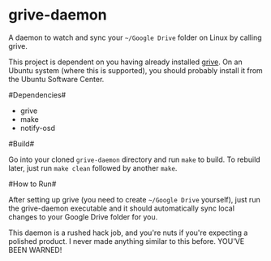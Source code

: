 grive-daemon
============

A daemon to watch and sync your `~/Google Drive` folder on Linux by calling grive.

This project is dependent on you having already installed [grive][1]. On an Ubuntu system (where this is supported), you should probably install it from the Ubuntu Software Center.

#Dependencies#

- grive
- make
- notify-osd

#Build#

Go into your cloned `grive-daemon` directory and run `make` to build. To rebuild later, just run `make clean` followed by another `make`.

#How to Run#

After setting up grive (you need to create `~/Google Drive` yourself), just run the grive-daemon executable and it should automatically sync local changes to your Google Drive folder for you.

This daemon is a rushed hack job, and you're nuts if you're expecting a polished product. I never made anything similar to this before. YOU'VE BEEN WARNED!

[1]: https://github.com/Grive/grive